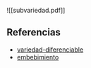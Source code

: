 ![[subvariedad.pdf]]

## Referencias
- [variedad-diferenciable](./variedad-diferenciable.md)
- [embebimiento](./embebimiento.md)
